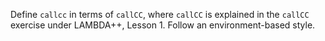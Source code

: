 <!-- Copyright (c) 2013-2019 K Team. All Rights Reserved. -->

Define `callcc` in terms of `callCC`, where `callCC` is explained in the
`callCC` exercise under LAMBDA++, Lesson 1.  Follow an environment-based style.
